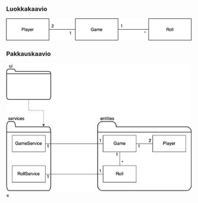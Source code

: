 ### Luokkakaavio
<img src="https://github.com/ulmala/ot-harjoitustyo/blob/master/dokumentaatio/imgs/luokkakaavio.png?raw=true" width="500">

### Pakkauskaavio
<img src="https://github.com/ulmala/ot-harjoitustyo/blob/master/dokumentaatio/imgs/pakkauskaavio.png?raw=true" width="500">«